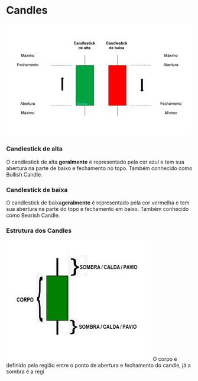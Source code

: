 # Candles

![Candles](https://raw.githubusercontent.com/danilomartinelli/notebook/master/static/candlestick-800x480.png)
### Candlestick de alta
O candlestick de alta **geralmente** é representado pela cor azul e tem sua abertura na parte de baixo e fechamento no topo. Também conhecido como Bullish Candle.

### Candlestick de baixa
O candlestick de baixa**geralmente** é representado pela cor vermelha e tem sua abertura na parte do topo e fechamento em baixo. Também conhecido como Bearish Candle.

### Estrutura dos Candles
![Estrutura dos Candles](https://raw.githubusercontent.com/danilomartinelli/notebook/master/static/calda-candlestick.png)
O corpo é definido pela região entre o ponto de abertura e fechamento do candle, já a sombra é a regi
<!--stackedit_data:
eyJoaXN0b3J5IjpbMjEwMDc2MTgyOSwxMDk5MDk0NjkzLDE4OT
Q4OTY5ODcsNzMwOTk4MTE2XX0=
-->